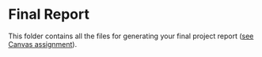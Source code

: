 # Final Report

This folder contains all the files for generating your final project report ([see Canvas assignment](https://canvas.auckland.ac.nz/courses/91591/assignments/315400)).